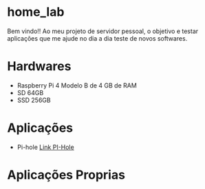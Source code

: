 # home_lab
Bem vindo!!
Ao meu projeto de servidor pessoal, o objetivo e testar aplicações que me ajude no dia a dia teste de novos softwares.

# Hardwares 
 - Raspberry Pi 4 Modelo B de 4 GB de RAM
 - SD 64GB
 - SSD 256GB

# Aplicações 
 - Pi-hole [Link PI-Hole](./aplicacoes/pi-hole/)

# Aplicações Proprias